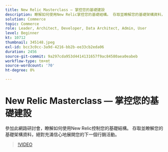 ```yaml
---
title: New Relic Masterclass — 掌控您的基礎建設
description: 瞭解如何使用New Relic掌控您的基礎結構。 存取並瞭解您的基礎架構資料，絕對充滿信心地展開您的下一個行銷活動。
solution: Commerce
topic: Commerce
role: Leader, Architect, Developer, Data Architect, Admin, User
level: Beginner
kt: 10712
thumbnail: 345148.jpeg
exl-id: bcc3c0cc-3a9d-4216-bb2b-ee33cb2eda06
duration: 2456
source-git-commit: 9a297cda953d4414131657f9ac84580aea0eabeb
workflow-type: tm+mt
source-wordcount: '70'
ht-degree: 0%

---
```


# New Relic Masterclass — 掌控您的基礎建設

參加此網路研討會，瞭解如何使用New Relic控制您的基礎結構。 存取並瞭解您的基礎架構資料，絕對充滿信心地展開您的下一個行銷活動。

>[!VIDEO](https://video.tv.adobe.com/v/345148/?quality=12&learn=on)
